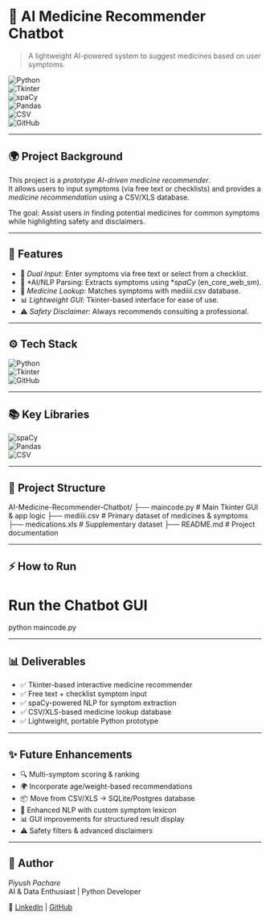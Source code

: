 # 💊 AI Medicine Recommender Chatbot

> A lightweight AI-powered system to suggest medicines based on user symptoms.

![Python](https://img.shields.io/badge/Python-3.x-blue?logo=python)  
![Tkinter](https://img.shields.io/badge/Tkinter-GUI-orange)  
![spaCy](https://img.shields.io/badge/spaCy-NLP-purple)  
![Pandas](https://img.shields.io/badge/Pandas-Data_Processing-lightblue)  
![CSV](https://img.shields.io/badge/CSV-Dataset-green)  
![GitHub](https://img.shields.io/badge/GitHub-Code-black?logo=github)  

---

## 🌍 Project Background
This project is a *prototype AI-driven medicine recommender*.  
It allows users to input symptoms (via free text or checklists) and provides a *medicine recommendation* using a CSV/XLS database.  

The goal: Assist users in finding potential medicines for common symptoms while highlighting safety and disclaimers.

---

## 🚀 Features
- 📝 *Dual Input*: Enter symptoms via free text or select from a checklist.  
- 🧠 *AI/NLP Parsing: Extracts symptoms using **spaCy* (en_core_web_sm).  
- 🔎 *Medicine Lookup*: Matches symptoms with mediiii.csv database.  
- 📊 *Lightweight GUI*: Tkinter-based interface for ease of use.  
- ⚠ *Safety Disclaimer*: Always recommends consulting a professional.  

---

## ⚙ Tech Stack
![Python](https://img.shields.io/badge/Python-3.x-blue?logo=python)  
![Tkinter](https://img.shields.io/badge/Tkinter-GUI-orange)  
![GitHub](https://img.shields.io/badge/GitHub-Code-black?logo=github)  

---

## 📚 Key Libraries
![spaCy](https://img.shields.io/badge/spaCy-NLP-purple)  
![Pandas](https://img.shields.io/badge/Pandas-Data_Processing-lightblue)  
![CSV](https://img.shields.io/badge/CSV-Dataset-green)  

---

## 📂 Project Structure

AI-Medicine-Recommender-Chatbot/
├── maincode.py          # Main Tkinter GUI & app logic
├── mediiii.csv          # Primary dataset of medicines & symptoms
├── medications.xls      # Supplementary dataset
├── README.md            # Project documentation


---

## ⚡ How to Run

# Run the Chatbot GUI
python maincode.py


---

## 📊 Deliverables
- ✅ Tkinter-based interactive medicine recommender  
- ✅ Free text + checklist symptom input  
- ✅ spaCy-powered NLP for symptom extraction  
- ✅ CSV/XLS-based medicine lookup database  
- ✅ Lightweight, portable Python prototype  

---

## ✨ Future Enhancements
- 🔍 Multi-symptom scoring & ranking  
- 🌍 Incorporate age/weight-based recommendations  
- 📦 Move from CSV/XLS → SQLite/Postgres database  
- 🤖 Enhanced NLP with custom symptom lexicon  
- 📊 GUI improvements for structured result display  
- ⚠ Safety filters & advanced disclaimers  

---

## 👤 Author
*Piyush Pachare*  
AI & Data Enthusiast | Python Developer  

🔗 [LinkedIn](#) | [GitHub](#)
